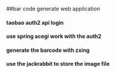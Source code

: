 ##bar code generate web application

#### taobao auth2 api login
#### use spring acegi work with the auth2
#### generate the barcode with zxing
#### use the jackrabbit to store the image file 
